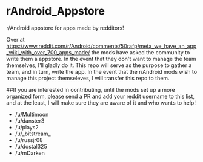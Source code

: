 # rAndroid_Appstore
r/Android appstore for apps made by redditors!

Over at https://www.reddit.com/r/Android/comments/50rafp/meta_we_have_an_app_wiki_with_over_700_apps_made/ the mods have asked the community to write them a appstore. In the event that they don't want to manage the team themselves, I'll gladly do it. This repo will serve as the purpose to gather a team, and in turn, write the app. In the event that the r/Android mods wish to manage this project themseleves, I will transfer this repo to them.

##If you are interested in contributing, until the mods set up a more organized form, please send a PR and add your reddit username to this list, and at the least, I will make sure they are aware of it and who wants to help!
* /u/Multimoon
* /u/danster3
* /u/plays2
* /u/\_bitstream\_
* /u/russjr08
* /u/dostal325
* /u/mDarken
